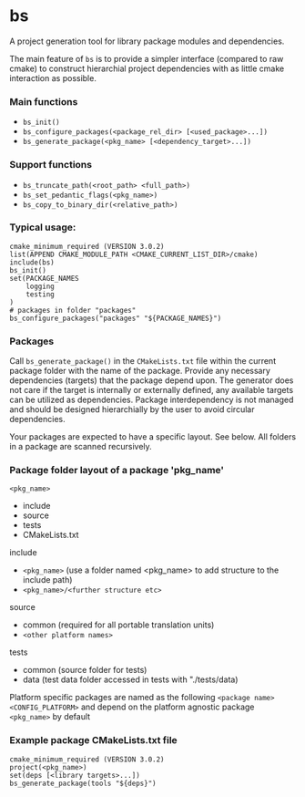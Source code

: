 # bs
A project generation tool for library package modules and dependencies.

The main feature of `bs` is to provide a simpler interface (compared to raw cmake) to construct hierarchial project dependencies with as little cmake interaction as possible.

### Main functions
* `bs_init()`
* `bs_configure_packages(<package_rel_dir> [<used_package>...])`
* `bs_generate_package(<pkg_name> [<dependency_target>...])`

### Support functions
* `bs_truncate_path(<root_path> <full_path>)`
* `bs_set_pedantic_flags(<pkg_name>)`
* `bs_copy_to_binary_dir(<relative_path>)`

### Typical usage:
```
cmake_minimum_required (VERSION 3.0.2)
list(APPEND CMAKE_MODULE_PATH <CMAKE_CURRENT_LIST_DIR>/cmake)
include(bs)
bs_init()
set(PACKAGE_NAMES
	logging
	testing
)
# packages in folder "packages"
bs_configure_packages("packages" "${PACKAGE_NAMES}")
```

### Packages
Call `bs_generate_package()` in the `CMakeLists.txt` file within the current package folder with the name of the package.
Provide any necessary dependencies (targets) that the package depend upon.
The generator does not care if the target is internally or externally defined, any available targets can be utilized as dependencies.
Package interdependency is not managed and should be designed hierarchially by the user to avoid circular dependencies.

Your packages are expected to have a specific layout. See below.
All folders in a package are scanned recursively.

### Package folder layout of a package 'pkg_name'
  `<pkg_name>`
  * include
  * source
  * tests
  * CMakeLists.txt

  include
  * `<pkg_name>` (use a folder named <pkg_name> to add structure to the include path)
  * `<pkg_name>/<further structure etc>`

  source
  * common (required for all portable translation units)
  * `<other platform names>`

  tests
  * common (source folder for tests)
  * data (test data folder accessed in tests with "./tests/data)

Platform specific packages are named as the following 
 `<package name><CONFIG_PLATFORM>`
and depend on the platform agnostic package `<pkg_name>` by default

### Example package CMakeLists.txt file
```
cmake_minimum_required (VERSION 3.0.2)
project(<pkg_name>)
set(deps [<library targets>...])
bs_generate_package(tools "${deps}")
```
